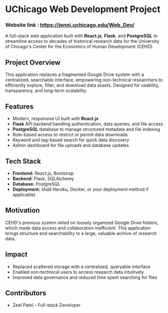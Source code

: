 # UChicago Web Development Project

### Website link : https://jenni.uchicago.edu/Web_Dev/

A full-stack web application built with **React.js**, **Flask**, and **PostgreSQL** to streamline access to decades of historical research data for the University of Chicago's Center for the Economics of Human Development (CEHD).

## Project Overview

This application replaces a fragmented Google Drive system with a centralized, searchable interface, empowering non-technical researchers to efficiently explore, filter, and download data assets. Designed for usability, transparency, and long-term scalability.

## Features

- Modern, responsive UI built with **React.js**
- **Flask** API backend handling authentication, data queries, and file access
- **PostgreSQL** database to manage structured metadata and file indexing
- Role-based access to restrict or permit data downloads
- Keyword and tag-based search for quick data discovery
- Admin dashboard for file uploads and database updates

## Tech Stack

- **Frontend:** React.js, Bootstrap  
- **Backend:** Flask, SQLAlchemy  
- **Database:** PostgreSQL  
- **Deployment:** (Add Heroku, Docker, or your deployment method if applicable)

## Motivation

CEHD's previous system relied on loosely organized Google Drive folders, which made data access and collaboration inefficient. This application brings structure and searchability to a large, valuable archive of research data.

## Impact

- Replaced scattered storage with a centralized, queryable interface  
- Enabled non-technical users to access research data intuitively  
- Improved data governance and reduced time spent searching for files

## Contributors

- Zeel Patel – Full-stack Developer  

